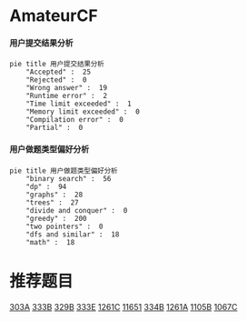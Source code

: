 # AmateurCF

<!-- tabs:start -->



#### **用户提交结果分析**

```mermaid
pie title 用户提交结果分析
    "Accepted" :  25
    "Rejected" :  0
    "Wrong answer" :  19
    "Runtime error" :  2
    "Time limit exceeded" :  1
    "Memory limit exceeded" :  0
    "Compilation error" :  0
    "Partial" :  0
```

#### **用户做题类型偏好分析**

```mermaid
pie title 用户做题类型偏好分析
    "binary search" :  56
    "dp" :  94
    "graphs" :  28
    "trees" :  27
    "divide and conquer" :  0
    "greedy" :  200
    "two pointers" :  0
    "dfs and similar" :  18
    "math" :  18
```



<!-- tabs:end -->
# 推荐题目
[303A](https://codeforces.com/contest/303/problem/A)
[333B](https://codeforces.com/contest/333/problem/B)
[329B](https://codeforces.com/contest/329/problem/B)
[333E](https://codeforces.com/contest/333/problem/E)
[1261C](https://codeforces.com/contest/1261/problem/C)
[11651](https://codeforces.com/contest/1165/problem/1)
[334B](https://codeforces.com/contest/334/problem/B)
[1261A](https://codeforces.com/contest/1261/problem/A)
[1105B](https://codeforces.com/contest/1105/problem/B)
[1067C](https://codeforces.com/contest/1067/problem/C)
